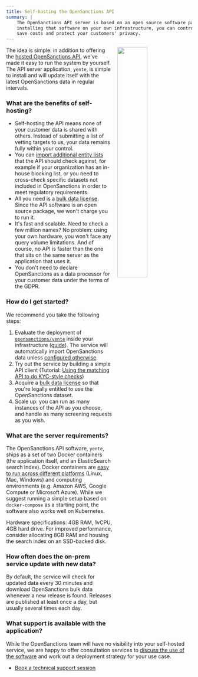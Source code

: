 ```yaml
---
title: Self-hosting the OpenSanctions API
summary: |
    The OpenSanctions API server is based on an open source software package. By
    installing that software on your own infrastructure, you can control scaling,
    save costs and protect your customers' privacy.
---
```


<img class="img-fluid" src="https://assets.pudo.org/opensanctions/images/selfhosted.png" style="width: 40%; float: right; padding-left: 1em;">

The idea is simple: in addition to offering the [hosted OpenSanctions API](/docs/api/), we've made it easy to run the system by yourself. The API server application, `yente`, is simple to install and will update itself with the latest OpenSanctions data in regular intervals.

### What are the benefits of self-hosting?

* Self-hosting the API means none of your customer data is shared with others. Instead of submitting a list of vetting targets to us, your data remains fully within your control.
* You can [import additional entity lists](https://github.com/opensanctions/yente#adding-custom-datasets) that the API should check against, for example if your organization has an in-house blocking list, or you need to cross-check specific datasets not included in OpenSanctions in order to meet regulatory requirements.
* All you need is a [bulk data license](/licensing/). Since the API software is an open source package, we won't charge you to run it.
* It's fast and scalable. Need to check a few million names? No problem: using your own hardware, you won't face any query volume limitations. And of course, no API is faster than the one that sits on the same server as the application that uses it.
* You don't need to declare OpenSanctions as a data processor for your customer data under the terms of the GDPR.

### How do I get started?

We recommend you take the following steps:

1. Evaluate the deployment of [`opensanctions/yente`](https://github.com/opensanctions/yente) inside your infrastructure ([guide](https://github.com/opensanctions/yente/blob/main/README.md#usage)). The service will automatically import OpenSanctions data unless [configured otherwise](https://github.com/opensanctions/yente/blob/main/README.md#adding-custom-datasets).
2. Try out the service by building a simple API client (Tutorial: [Using the matching API to do KYC-style checks](/articles/2022-02-01-matching-api/))
3. Acquire a [bulk data license](/licensing) so that you're legally entitled to use the OpenSanctions dataset.
4. Scale up: you can run as many instances of the API as you choose, and handle as many screening requests as you wish.

### What are the server requirements?

The OpenSanctions API software, `yente`, ships as a set of two Docker containers (the application itself, and an ElasticSearch search index). Docker containers are [easy to run across different platforms](https://docs.docker.com/get-docker/) (Linux, Mac, Windows) and computing environments (e.g. Amazon AWS, Google Compute or Microsoft Azure). While we suggest running a simple setup based on `docker-compose` as a starting point, the software also works well on Kubernetes.

Hardware specifications: 4GB RAM, 1vCPU, 4GB hard drive. For improved performance, consider allocating 8GB RAM and housing the search index on an SSD-backed disk.

### How often does the on-prem service update with new data?

By default, the service will check for updated data every 30 minutes and download OpenSanctions bulk data whenever a new release is found. Releases are published at least once a day, but usually several times each day.

### What support is available with the application?

While the OpenSanctions team will have no visibility into your self-hosted service, we are happy to offer consultation services to [discuss the use of the software](/contact/) and work out a deployment strategy for your use case.

* [Book a technical support session](https://book.stripe.com/28o1513OFca54nufZf)